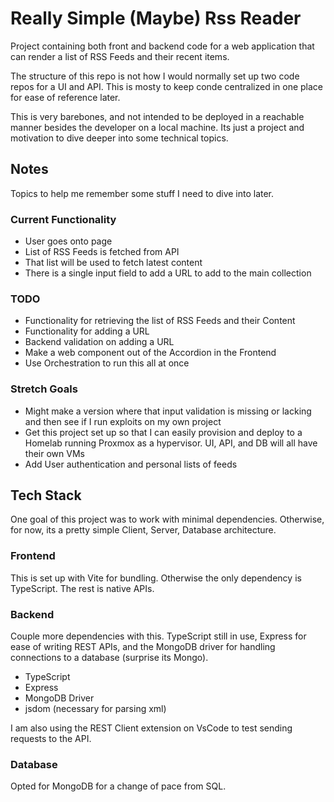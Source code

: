 # Really Simple (Maybe) Rss Reader

Project containing both front and backend code for a web application that can render a list of RSS Feeds and their recent items.

The structure of this repo is not how I would normally set up two code repos for a UI and API. This is mosty to keep conde centralized in one place for ease of reference later.

This is very barebones, and not intended to be deployed in a reachable manner besides the developer on a local machine. Its just a project and motivation to dive deeper into some technical topics.

## Notes

Topics to help me remember some stuff I need to dive into later.

### Current Functionality

- User goes onto page
- List of RSS Feeds is fetched from API
- That list will be used to fetch latest content
- There is a single input field to add a URL to add to the main collection

### TODO

- Functionality for retrieving the list of RSS Feeds and their Content
- Functionality for adding a URL
- Backend validation on adding a URL
- Make a web component out of the Accordion in the Frontend
- Use Orchestration to run this all at once

### Stretch Goals
- Might make a version where that input validation is missing or lacking and then see if I run exploits on my own project
- Get this project set up so that I can easily provision and deploy to a Homelab running Proxmox as a hypervisor. UI, API, and DB will all have their own VMs
- Add User authentication and personal lists of feeds

## Tech Stack

One goal of this project was to work with minimal dependencies. Otherwise, for now, its a pretty simple Client, Server, Database architecture.

### Frontend

This is set up with Vite for bundling. Otherwise the only dependency is TypeScript. The rest is native APIs.

### Backend

Couple more dependencies with this. TypeScript still in use, Express for ease of writing REST APIs, and the MongoDB driver for handling connections to a database (surprise its Mongo).

- TypeScript
- Express
- MongoDB Driver
- jsdom (necessary for parsing xml)

I am also using the REST Client extension on VsCode to test sending requests to the API.

### Database

Opted for MongoDB for a change of pace from SQL.
